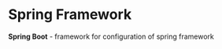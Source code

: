 # Spring Framework

**Spring Boot** - framework for configuration of spring framework

<!--stackedit_data:
eyJoaXN0b3J5IjpbLTEzMDIxNDM5MzcsNDE5Njk4NDAwLC0yMD
g4NzQ2NjEyXX0=
-->